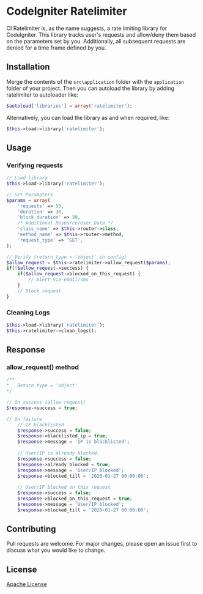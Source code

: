 # CodeIgniter Ratelimiter

CI Ratelimiter is, as the name suggests, a rate limiting library for CodeIgniter. This library tracks user's requests and allow/deny them based on the parameters set by you. Additionally, all subsequent requests are denied for a time frame defined by you.

## Installation
Merge the contents of the `src\application` folder with the `application` folder of your project. Then you can autoload the library by adding ratelimiter to autoloader like:
```php
$autoload['libraries'] = array('ratelimiter');
```

Alternatively, you can load the library as and when required, like:
```php
$this->load->library('ratelimiter');
```

## Usage
### Verifying requests
```php
// Load library
$this->load->library('ratelimiter');

// Set Paramaters
$params = array(
    'requests' => 50,
    'duration' => 30,
    'block_duration' => 30,
    /* Additional Resource/User Data */
    'class_name' => $this->router->class,
    'method_name' => $this->router->method,
    'request_type' => 'GET',
);

// Verify (return_type = 'object' in config)
$allow_request = $this->ratelimiter->allow_request($params);
if(!$allow_request->success) {
    if($allow_request->blocked_on_this_request) {
        // Alert via email/sms
    }
    // Block request
}

```

### Cleaning Logs
```php
$this->load->library('ratelimiter');
$this->ratelimiter->clean_logs();
```

## Response
### allow_request() method
```php
/**
*   Return type = 'object'
*/

// On success (allow request)
$response->success = true;

// On failure
    // IP blacklisted
    $response->success = false;
    $response->blacklisted_ip = true;
    $response->message = 'IP is blacklisted';
    
    // User/IP is already blocked.
    $response->success = false;
    $response->already_blocked = true;
    $response->message = 'User/IP blocked';
    $response->blocked_till = '2020-01-27 00:00:00';
    
    // User/IP blocked on this request
    $response->success = false;
    $response->blocked_on_this_request = true;
    $response->message = 'User/IP blocked';
    $response->blocked_till = '2020-01-27 00:00:00';
```

## Contributing
Pull requests are welcome. For major changes, please open an issue first to discuss what you would like to change.

## License
[Apache License](http://www.apache.org/licenses/LICENSE-2.0)